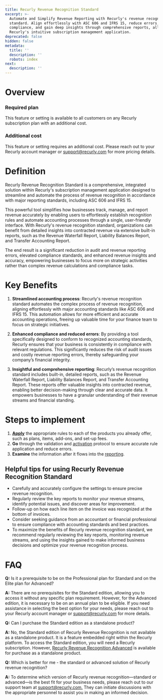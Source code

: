 ```yaml
---
title: Recurly Revenue Recognition Standard
excerpt: >-
  Automate and Simplify Revenue Reporting with Recurly's revenue recognition
  standard. Align effortlessly with ASC 606 and IFRS 15, reduce errors, enhance
  compliance, and gain deep insights through comprehensive reports, all within
  Recurly's intuitive subscription management application.
deprecated: false
hidden: false
metadata:
  title: ''
  description: ''
  robots: index
next:
  description: ''
---
```

# Overview

### Required plan

This feature or setting is available to all customers on any Recurly subscription plan with an additional cost.

### Additional cost

This feature or setting requires an additional cost. Please reach out to your Recurly account manager or [support@recurly.com](mailto:support@recurly.com) for more pricing details.

# Definition

Recurly Revenue Recognition Standard is a comprehensive, integrated solution within Recurly's subscription management application designed to streamline and automate the process of revenue recognition in accordance with major reporting standards, including ASC 606 and IFRS 15.

This powerful tool simplifies how businesses track, manage, and report revenue accurately by enabling users to effortlessly establish recognition rules and automate accounting processes through a single, user-friendly interface. With Recurly's revenue recognition standard, organizations can benefit from detailed insights into contracted revenue via extensive built-in reports, such as the Revenue Waterfall Report, Liability Balances Report, and Transfer Accounting Report.

The end result is a significant reduction in audit and revenue reporting errors, elevated compliance standards, and enhanced revenue insights and accuracy, empowering businesses to focus more on strategic activities rather than complex revenue calculations and compliance tasks.

# Key Benefits

1. **Streamlined accounting process**: Recurly's revenue recognition standard automates the complex process of revenue recognition, aligning effortlessly with major accounting standards like ASC 606 and IFRS 15. This automation allows for more efficient and accurate accounting operations, freeing up valuable time for your finance team to focus on strategic initiatives.

2. **Enhanced compliance and reduced errors**: By providing a tool specifically designed to conform to recognized accounting standards, Recurly ensures that your business is consistently in compliance with relevant regulations. This significantly reduces the risk of audit issues and costly revenue reporting errors, thereby safeguarding your company’s financial integrity.

3. **Insightful and comprehensive reporting**: Recurly’s revenue recognition standard includes built-in, detailed reports, such as the Revenue Waterfall Report, Liability Balances Report, and Transfer Accounting Report. These reports offer valuable insights into contracted revenue, enabling better decision-making through clear and accurate data. It empowers businesses to have a granular understanding of their revenue streams and financial standing.

# Steps to implement

1. **[Apply](https://docs.recurly.com/docs/recurly-revenue-recognition-standard-edition-setup)** the appropriate rules to each of the products you already offer, such as plans, items, add-ons, and set-up fees.
2. **Go** through the validation and [activation](https://docs.recurly.com/docs/activation) protocol to ensure accurate rule application and reduce errors.
3. **Examine** the information after it flows into the [reporting](https://docs.recurly.com/docs/recurly-revenue-recognition-standard-reports).

## Helpful tips for using Recurly Revenue Recognition Standard

* Carefully and accurately configure the settings to ensure precise revenue recognition.
* Regularly review the key reports to monitor your revenue streams, identify potential issues, and discover areas for improvement.
* Follow-up on how each line item on the invoice was recognized at the bottom of invoices.
* Consider seeking guidance from an accountant or financial professional to ensure compliance with accounting standards and best practices.
* To maximize the benefits of Recurly revenue recognition standard, we recommend regularly reviewing the key reports, monitoring revenue streams, and using the insights gained to make informed business decisions and optimize your revenue recognition process.

# FAQ

**Q:** Is it a prerequisite to be on the Professional plan for Standard and on the Elite plan for Advanced?

**A:** There are no prerequisites for the Standard edition, allowing you to access it without any specific plan requirement. However, for the Advanced edition, it is necessary to be on an annual plan to be eligible. If you need assistance in selecting the best option for your needs, please reach out to your Recurly account manager or [support@recurly.com](mailto:support@recurly.com) for more details.

**Q:** Can I purchase the Standard edition as a standalone product?

**A:** No, the Standard edition of Recurly Revenue Recognition is not available as a standalone product. It is a feature embedded right within the Recurly platform. To access the Standard edition, you will need a Recurly subscription. However, <a href="https://docs.recurly.com/docs/recurly-revenue-recognition-advanced" target="_blank">Recurly Revenue Recognition Advanced</a> is available for purchase as a standalone product.

**Q:** Which is better for me - the standard or advanced solution of Recurly revenue recognition?

**A:** To determine which version of Recurly revenue recognition—standard or advanced—is the best fit for your business needs, please reach out to our support team at [support@recurly.com.](mailto:support@recurly.com.) They can initiate discussions with the appropriate personnel to assist you in making an informed decision.